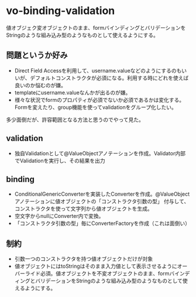 # vo-binding-validation
値オブジェク変オブジェクトのまま、formバインディングとバリデーションをStringのような組み込み型のようなものとして使えるようにする。

## 問題というか好み
* Direct Field Accessを利用して、username.valueなどのようにするのもいいが、デフォルトコンストラクタが必須になる。利用する時にどれを使えば良いのか悩むのが嫌。
* templateにusername.valueなんかが出るのが嫌。
* 様々な状況でformのプロパティが必須でないか必須であるかは変化する。Formを変えたり、group機能を使ってvalidationをグループ化したい。

多少面倒だが、許容範囲となる方法と思うのでやって見た。

## validation
* 独自Validationとして@ValueObjectアノテーションを作成。Validator内部でValidationを実行し、その結果を出力

## binding
* ConditionalGenericConverterを実装したConverterを作成。@ValueObjectアノテーションに値オブジェクトの「コンストラクタ引数の型」
付与して、コンストラクタを使って文字列から値オブジェクトを生成。
* 空文字からnullにConverter内で変換。
* 「コンストラクタ引数の型」毎にConverterFactoryを作成（これは面倒い）

## 制約
* 引数一つのコンストラクタを持つ値オブジェクトだけが対象
* 値オブジェクトにはtoStringはそのまま入力値として表示させるようにオーバーライド必須。値オブジェクトを不変オブジェクトのまま、formバインディングとバリデーションをStringのような組み込み型のようなものとして使えるようにする。
